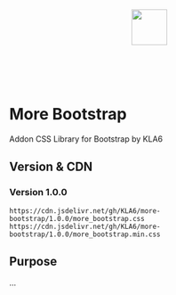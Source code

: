 <p align="center"><br><br><br><br>
<img src="https://logo.kla6.net/download/logo_hori_colr_alon.svg" height="64">
<br><br><br><br><br></p>

# More Bootstrap
Addon CSS Library for Bootstrap by KLA6

## Version & CDN

### Version 1.0.0
```
https://cdn.jsdelivr.net/gh/KLA6/more-bootstrap/1.0.0/more_bootstrap.css
https://cdn.jsdelivr.net/gh/KLA6/more-bootstrap/1.0.0/more_bootstrap.min.css
```

## Purpose
...

